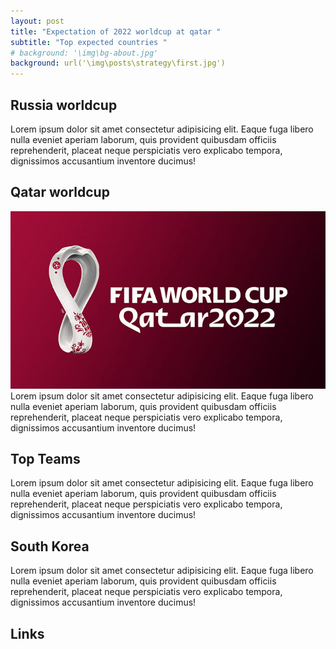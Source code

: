 ```yaml
---
layout: post
title: "Expectation of 2022 worldcup at qatar "
subtitle: "Top expected countries "
# background: '\img\bg-about.jpg'
background: url('\img\posts\strategy\first.jpg')
---
```


## Russia worldcup 
Lorem ipsum dolor sit amet consectetur adipisicing elit. Eaque
fuga libero nulla eveniet aperiam laborum, quis provident
quibusdam officiis reprehenderit, placeat neque perspiciatis vero
explicabo tempora, dignissimos accusantium inventore ducimus!

## Qatar worldcup
![IMdb Page](\img\posts\worldcup\U4R1623403164601.jpg)
Lorem ipsum dolor sit amet consectetur adipisicing elit. Eaque
fuga libero nulla eveniet aperiam laborum, quis provident
quibusdam officiis reprehenderit, placeat neque perspiciatis vero
explicabo tempora, dignissimos accusantium inventore ducimus!


## Top Teams 
Lorem ipsum dolor sit amet consectetur adipisicing elit. Eaque
fuga libero nulla eveniet aperiam laborum, quis provident
quibusdam officiis reprehenderit, placeat neque perspiciatis vero
explicabo tempora, dignissimos accusantium inventore ducimus!

## South Korea
Lorem ipsum dolor sit amet consectetur adipisicing elit. Eaque
fuga libero nulla eveniet aperiam laborum, quis provident
quibusdam officiis reprehenderit, placeat neque perspiciatis vero
explicabo tempora, dignissimos accusantium inventore ducimus!

## Links